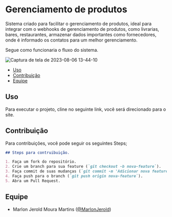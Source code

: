 # Gerenciamento de produtos

Sistema criado para facilitar o gerenciamento de produtos, ideal para integrar com o webhooks de gerenciamento de produtos, como livrarias, bares, restaurantes, armazenar dados importantes como fornecedores, onde é informado os contatos para um melhor gerenciamento.

Segue como funcionaria o fluxo do sistema.

![Captura de tela de 2023-08-06 13-44-10](https://github.com/MarlonJerold/api-java/assets/63025001/29e330f9-61e8-40ce-9103-b48f2607a196)

- [Uso](#uso)
- [Contribuição](#contribuição)
- [Equipe](#equipe)
  
## Uso

Para executar o projeto, cline no seguinte link, você será direcionado para o site.

## Contribuição

Para contribuições, você pode seguir os seguintes Steps;

```markdown
## Steps para contruibuição.

1. Faça um fork do repositório.
2. Crie um branch para sua feature (`git checkout -b nova-feature`).
3. Faça commit de suas mudanças (`git commit -m 'Adicionar nova feature'`).
4. Faça push para o branch (`git push origin nova-feature`).
5. Abra um Pull Request.
```
## Equipe

- Marlon Jerold Moura Martins ([@MarlonJerold](https://github.com/MarlonJerold))


